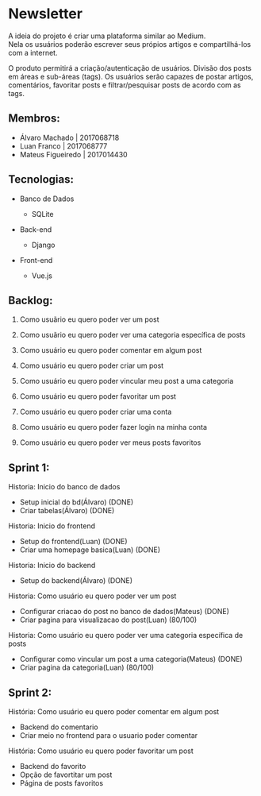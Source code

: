 #  Newsletter

A ideia do projeto é criar uma plataforma similar ao Medium.<br/>
Nela os usuários poderão escrever seus própios artigos e compartilhá-los com a internet.

O produto permitirá a criação/autenticação de usuários.
Divisão dos posts em áreas e sub-áreas (tags).
Os usuários serão capazes de postar artigos, comentários, favoritar posts e filtrar/pesquisar posts de acordo com as tags.

## Membros:

- Álvaro Machado | 2017068718
- Luan Franco | 2017068777
- Mateus Figueiredo | 2017014430

## Tecnologias:

- Banco de Dados
    - SQLite

- Back-end
    - Django

- Front-end
    - Vue.js



## Backlog:

1. Como usuãrio eu quero poder ver um post

2. Como usuãrio eu quero poder ver uma categoria específica de posts

3. Como usuário eu quero poder comentar em algum post

4. Como usuário eu quero poder criar um post

5. Como usuário eu quero poder vincular meu post a uma categoria

6. Como usuário eu quero poder favoritar um post

7. Como usuário eu quero poder criar uma conta

8. Como usuário eu quero poder fazer login na minha conta

9. Como usuário eu quero poder ver meus posts favoritos



## Sprint 1:


Historia: Inicio do banco de dados <br/>
- Setup inicial do bd(Álvaro) (DONE)
- Criar tabelas(Álvaro) (DONE)

Historia: Inicio do frontend <br/>
- Setup do frontend(Luan) (DONE)
- Criar uma homepage basica(Luan) (DONE)

Historia: Inicio do backend <br/>
- Setup do backend(Álvaro) (DONE)
	
Historia: Como usuário eu quero poder ver um post <br/> 
- Configurar criacao do post no banco de dados(Mateus) (DONE)
- Criar pagina para visualizacao do post(Luan) (80/100)

Historia: Como usuário eu quero poder ver uma categoria específica de posts <br/> 
- Configurar como vincular um post a uma categoria(Mateus) (DONE)
- Criar pagina da categoria(Luan)  (80/100)
	


## Sprint 2:

História: Como usuário eu quero poder comentar em algum post <br/>
- Backend do comentario
- Criar meio no frontend para o usuario poder comentar

História: Como usuário eu quero poder favoritar um post <br/>
- Backend do favorito
- Opção de favortitar um post
- Página de posts favoritos
